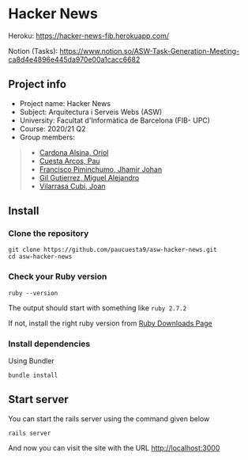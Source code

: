 # Hacker News

Heroku: https://hacker-news-fib.herokuapp.com/

Notion (Tasks): https://www.notion.so/ASW-Task-Generation-Meeting-ca8d4e4896e445da970e00a1cacc6682

## Project info

- Project name: Hacker News
- Subject: Arquitectura i Serveis Webs (ASW)
- University: Facultat d'Informàtica de Barcelona (FIB- UPC)
- Course: 2020/21 Q2
- Group members:

> - [Cardona Alsina, Oriol](mailto:oriol.cardona@estudiantat.upc.edu)
> - [Cuesta Arcos, Pau](mailto:pau.cuesta.arcos@estudianta.upc.edu)
> - [Francisco Piminchumo, Jhamir Johan](mailto:jhamir.johan.francisco@estudiantat.upc.edu)
> - [Gil Gutierrez, Miguel Alejandro](mailto:miguel.alejandro.gil@estudiantat.upc.edu)
> - [Vilarrasa Cubí, Joan](mailto:joan.vilarrasa@estudiantat.upc.edu)

## Install

### Clone the repository

```shell
git clone https://github.com/paucuesta9/asw-hacker-news.git
cd asw-hacker-news
```

### Check your Ruby version

```shell
ruby --version
```

The output should start with something like `ruby 2.7.2`

If not, install the right ruby version from [Ruby Downloads Page](https://www.ruby-lang.org/en/downloads/)

### Install dependencies

Using Bundler

```shell
bundle install
```

## Start server

You can start the rails server using the command given below

```shell
rails server
```

And now you can visit the site with the URL [http://localhost:3000](http://localhost:3000)
